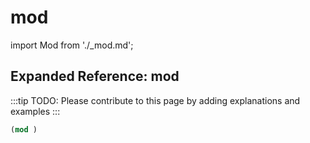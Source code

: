 # mod

import Mod from './_mod.md';

<Mod />

## Expanded Reference: mod

:::tip
TODO: Please contribute to this page by adding explanations and examples
:::

```lisp
(mod )
```
